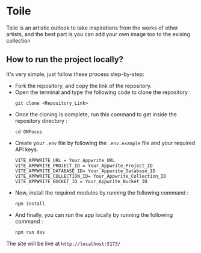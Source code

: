 # Toile

Toile is an artistic outlook to take inspirations from the works of other artists, and the best part is you can add your own image too to the exising collection

## How to run the project locally?

It's very simple, just follow these process step-by-step:

- Fork the repository, and copy the link of the repository.
- Open the terminal and type the following code to clone the repository :
    ```
    git clone <Repository_Link>
    ```
- Once the cloning is complete, run this command to get inside the repository directory :
    ```
    cd ONFocus
    ```
- Create your `.env` file by following the `.env.example` file and your required API keys.
    ```
    VITE_APPWRITE_URL = Your_Appwrite_URL
    VITE_APPWRITE_PROJECT_ID = Your_Appwrite_Project_ID
    VITE_APPWRITE_DATABASE_ID= Your_Appwrite_Database_ID
    VITE_APPWRITE_COLLECTION_ID= Your_Appwrite_Collection_ID
    VITE_APPWRITE_BUCKET_ID = Your_Appwrite_Bucket_ID
    ```
- Now, install the required modules by running the following command :
    ```
    npm install
    ```
- And finally, you can run the app locally by running the following command :
    ```
    npm run dev
    ```
The site will be live at `http://localhost:5173/`